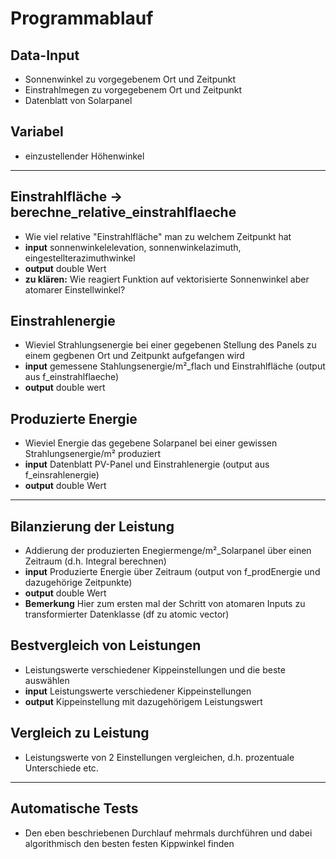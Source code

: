 # Programmablauf

## Data-Input
- Sonnenwinkel zu vorgegebenem Ort und Zeitpunkt
- Einstrahlmegen zu vorgegebenem Ort und Zeitpunkt
- Datenblatt von Solarpanel

## Variabel
- einzustellender Höhenwinkel


----

## Einstrahlfläche  -> berechne_relative_einstrahlflaeche
- Wie viel relative "Einstrahlfläche" man zu welchem Zeitpunkt hat
- **input** sonnenwinkelelevation, sonnenwinkelazimuth, eingestellterazimuthwinkel
- **output** double Wert
- **zu klären:** Wie reagiert Funktion auf vektorisierte Sonnenwinkel aber atomarer Einstellwinkel?

## Einstrahlenergie
- Wieviel Strahlungsenergie bei einer gegebenen Stellung des Panels zu einem gegbenen Ort und Zeitpunkt aufgefangen wird
- **input** gemessene Stahlungsenergie/m²_flach und Einstrahlfläche (output aus f_einstrahlflaeche)
- **output** double wert

## Produzierte Energie
- Wieviel Energie das gegebene Solarpanel bei einer gewissen Strahlungsenergie/m² produziert
- **input** Datenblatt PV-Panel und Einstrahlenergie (output aus f_einsrahlenergie)
- **output** double Wert

---

## Bilanzierung der Leistung
- Addierung der produzierten Enegiermenge/m²_Solarpanel über einen Zeitraum (d.h. Integral berechnen)
- **input** Produzierte Energie über Zeitraum (output von f_prodEnergie und dazugehörige Zeitpunkte)
- **output** double Wert
- **Bemerkung** Hier zum ersten mal der Schritt von atomaren Inputs zu transformierter Datenklasse (df zu atomic vector)

## Bestvergleich von Leistungen
- Leistungswerte verschiedener Kippeinstellungen und die beste auswählen
- **input** Leistungswerte verschiedener Kippeinstellungen
- **output** Kippeinstellung mit dazugehörigem Leistungswert

## Vergleich zu Leistung
- Leistungswerte von 2 Einstellungen vergleichen, d.h. prozentuale Unterschiede etc.
 
---

## Automatische Tests
- Den eben beschriebenen Durchlauf mehrmals durchführen und dabei algorithmisch den besten festen Kippwinkel finden